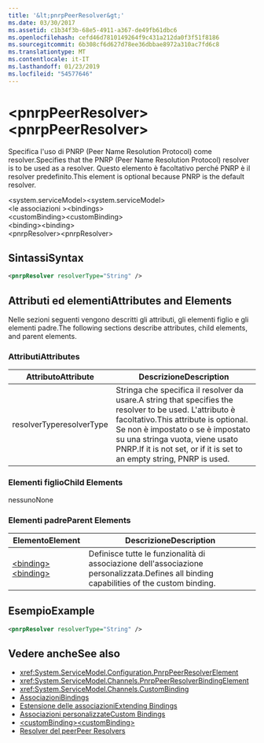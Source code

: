```yaml
---
title: '&lt;pnrpPeerResolver&gt;'
ms.date: 03/30/2017
ms.assetid: c1b34f3b-68e5-4911-a367-de49fb61dbc6
ms.openlocfilehash: cefd46d7810149264f9c431a212da0f3f51f8186
ms.sourcegitcommit: 6b308cf6d627d78ee36dbbae8972a310ac7fd6c8
ms.translationtype: MT
ms.contentlocale: it-IT
ms.lasthandoff: 01/23/2019
ms.locfileid: "54577646"
---
```

# <a name="ltpnrppeerresolvergt"></a><span data-ttu-id="40e2f-102">&lt;pnrpPeerResolver&gt;</span><span class="sxs-lookup"><span data-stu-id="40e2f-102">&lt;pnrpPeerResolver&gt;</span></span>
<span data-ttu-id="40e2f-103">Specifica l'uso di PNRP (Peer Name Resolution Protocol) come resolver.</span><span class="sxs-lookup"><span data-stu-id="40e2f-103">Specifies that the PNRP (Peer Name Resolution Protocol) resolver is to be used as a resolver.</span></span> <span data-ttu-id="40e2f-104">Questo elemento è facoltativo perché PNRP è il resolver predefinito.</span><span class="sxs-lookup"><span data-stu-id="40e2f-104">This element is optional because PNRP is the default resolver.</span></span>  
  
 <span data-ttu-id="40e2f-105">\<system.serviceModel></span><span class="sxs-lookup"><span data-stu-id="40e2f-105">\<system.serviceModel></span></span>  
<span data-ttu-id="40e2f-106">\<le associazioni ></span><span class="sxs-lookup"><span data-stu-id="40e2f-106">\<bindings></span></span>  
<span data-ttu-id="40e2f-107">\<customBinding></span><span class="sxs-lookup"><span data-stu-id="40e2f-107">\<customBinding></span></span>  
<span data-ttu-id="40e2f-108">\<binding></span><span class="sxs-lookup"><span data-stu-id="40e2f-108">\<binding></span></span>  
<span data-ttu-id="40e2f-109">\<pnrpResolver></span><span class="sxs-lookup"><span data-stu-id="40e2f-109">\<pnrpResolver></span></span>  
  
## <a name="syntax"></a><span data-ttu-id="40e2f-110">Sintassi</span><span class="sxs-lookup"><span data-stu-id="40e2f-110">Syntax</span></span>  
  
```xml  
<pnrpResolver resolverType="String" />
```  
  
## <a name="attributes-and-elements"></a><span data-ttu-id="40e2f-111">Attributi ed elementi</span><span class="sxs-lookup"><span data-stu-id="40e2f-111">Attributes and Elements</span></span>  
 <span data-ttu-id="40e2f-112">Nelle sezioni seguenti vengono descritti gli attributi, gli elementi figlio e gli elementi padre.</span><span class="sxs-lookup"><span data-stu-id="40e2f-112">The following sections describe attributes, child elements, and parent elements.</span></span>  
  
### <a name="attributes"></a><span data-ttu-id="40e2f-113">Attributi</span><span class="sxs-lookup"><span data-stu-id="40e2f-113">Attributes</span></span>  
  
|<span data-ttu-id="40e2f-114">Attributo</span><span class="sxs-lookup"><span data-stu-id="40e2f-114">Attribute</span></span>|<span data-ttu-id="40e2f-115">Descrizione</span><span class="sxs-lookup"><span data-stu-id="40e2f-115">Description</span></span>|  
|---------------|-----------------|  
|<span data-ttu-id="40e2f-116">resolverType</span><span class="sxs-lookup"><span data-stu-id="40e2f-116">resolverType</span></span>|<span data-ttu-id="40e2f-117">Stringa che specifica il resolver da usare.</span><span class="sxs-lookup"><span data-stu-id="40e2f-117">A string that specifies the resolver to be used.</span></span> <span data-ttu-id="40e2f-118">L'attributo è facoltativo.</span><span class="sxs-lookup"><span data-stu-id="40e2f-118">This attribute is optional.</span></span> <span data-ttu-id="40e2f-119">Se non è impostato o se è impostato su una stringa vuota, viene usato PNRP.</span><span class="sxs-lookup"><span data-stu-id="40e2f-119">If it is not set, or if it is set to an empty string, PNRP is used.</span></span>|  
  
### <a name="child-elements"></a><span data-ttu-id="40e2f-120">Elementi figlio</span><span class="sxs-lookup"><span data-stu-id="40e2f-120">Child Elements</span></span>  
 <span data-ttu-id="40e2f-121">nessuno</span><span class="sxs-lookup"><span data-stu-id="40e2f-121">None</span></span>  
  
### <a name="parent-elements"></a><span data-ttu-id="40e2f-122">Elementi padre</span><span class="sxs-lookup"><span data-stu-id="40e2f-122">Parent Elements</span></span>  
  
|<span data-ttu-id="40e2f-123">Elemento</span><span class="sxs-lookup"><span data-stu-id="40e2f-123">Element</span></span>|<span data-ttu-id="40e2f-124">Descrizione</span><span class="sxs-lookup"><span data-stu-id="40e2f-124">Description</span></span>|  
|-------------|-----------------|  
|[<span data-ttu-id="40e2f-125">\<binding></span><span class="sxs-lookup"><span data-stu-id="40e2f-125">\<binding></span></span>](../../../../../docs/framework/misc/binding.md)|<span data-ttu-id="40e2f-126">Definisce tutte le funzionalità di associazione dell'associazione personalizzata.</span><span class="sxs-lookup"><span data-stu-id="40e2f-126">Defines all binding capabilities of the custom binding.</span></span>|  
  
## <a name="example"></a><span data-ttu-id="40e2f-127">Esempio</span><span class="sxs-lookup"><span data-stu-id="40e2f-127">Example</span></span>  
  
```xml  
<pnrpResolver resolverType="String" />
```  
  
## <a name="see-also"></a><span data-ttu-id="40e2f-128">Vedere anche</span><span class="sxs-lookup"><span data-stu-id="40e2f-128">See also</span></span>
- <xref:System.ServiceModel.Configuration.PnrpPeerResolverElement>
- <xref:System.ServiceModel.Channels.PnrpPeerResolverBindingElement>
- <xref:System.ServiceModel.Channels.CustomBinding>
- [<span data-ttu-id="40e2f-129">Associazioni</span><span class="sxs-lookup"><span data-stu-id="40e2f-129">Bindings</span></span>](../../../../../docs/framework/wcf/bindings.md)
- [<span data-ttu-id="40e2f-130">Estensione delle associazioni</span><span class="sxs-lookup"><span data-stu-id="40e2f-130">Extending Bindings</span></span>](../../../../../docs/framework/wcf/extending/extending-bindings.md)
- [<span data-ttu-id="40e2f-131">Associazioni personalizzate</span><span class="sxs-lookup"><span data-stu-id="40e2f-131">Custom Bindings</span></span>](../../../../../docs/framework/wcf/extending/custom-bindings.md)
- [<span data-ttu-id="40e2f-132">\<customBinding></span><span class="sxs-lookup"><span data-stu-id="40e2f-132">\<customBinding></span></span>](../../../../../docs/framework/configure-apps/file-schema/wcf/custombinding.md)
- [<span data-ttu-id="40e2f-133">Resolver del peer</span><span class="sxs-lookup"><span data-stu-id="40e2f-133">Peer Resolvers</span></span>](../../../../../docs/framework/wcf/feature-details/peer-resolvers.md)
